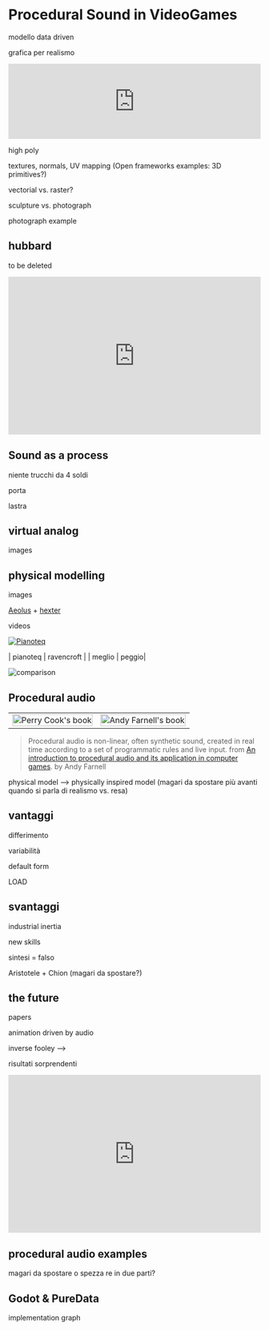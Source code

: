 # Procedural Sound in VideoGames


modello data driven


grafica per realismo


<iframe width="100%" src="https://sketchfab.com/models/d6c802a74a174c8c805deb20186d1877/embed" frameborder="0" allowvr allowfullscreen mozallowfullscreen="true" webkitallowfullscreen="true" onmousewheel="">
</iframe>


high poly


textures, normals, UV mapping (Open frameworks examples: 3D primitives?)


vectorial vs. raster?


sculpture vs. photograph


photograph example



## hubbard
to be deleted


<iframe width="100%" height="315" src="https://www.youtube.com/embed/pgPEaI0GHBI?list=PLXhLeiiveJmNhFf5ShVwwXspGfgt-ww8c" frameborder="0" allowfullscreen></iframe>



## Sound as a process


niente trucchi da 4 soldi


porta


lastra



## virtual analog


images



## physical modelling


images


[Aeolus](http://users.skynet.be/solaris/linuxaudio/aeolus.html) + [hexter](http://dssi.sourceforge.net/hexter.html)


videos


[ ![Pianoteq](https://raw.githubusercontent.com/Limulo/game-sound-sae2017/master/images/2017-09/pt3/pianoteq.png) ](https://www.pianoteq.com/pianoteq5)


| pianoteq | ravencroft |
| meglio | peggio|


![comparison](https://raw.githubusercontent.com/Limulo/game-sound-sae2017/master/images/2017-09/pt3/40MB-v-5.32GB.png)



## Procedural audio


<table style="width:100%;">
<tr>
<td>
<img src="https://raw.githubusercontent.com/Limulo/game-sound-sae2017/master/images/2017-05/pt2/book-Perry-Cook.png" alt="Perry Cook's book" width="100%;" />
</td>
<td>
<img src="https://raw.githubusercontent.com/Limulo/game-sound-sae2017/master/images/2017-05/pt2/book-designing-sounds.jpg" alt="Andy Farnell's book" width="100%;" />
</td>
</tr>
</table>


> Procedural audio is non-linear, often synthetic sound, created in real time according to a set of programmatic rules and live input. from [An introduction to procedural audio and its application in computer games](http://cs.au.dk/~dsound/DigitalAudio.dir/Papers/proceduralAudio.pdf). by Andy Farnell


physical model --> physically inspired model (magari da spostare più avanti quando si parla di realismo vs. resa)



## vantaggi


differimento


variabilità


default form


LOAD



## svantaggi


industrial inertia


new skills


sintesi = falso



Aristotele + Chion (magari da spostare?)



## the future


papers


animation driven by audio


<!-- .slide: data-background-color="#000" data-background-size="contain" data-background-image="https://raw.githubusercontent.com/Limulo/game-sound-sae2017/master/images//2017-09/pt3/Ghost-Recon.png" -->


inverse fooley -->


risultati sorprendenti

<iframe width="100%" height="315" src="https://www.youtube.com/embed/EGkQkdCKztM?start=130" frameborder="0" allowfullscreen></iframe>



## procedural audio examples
magari da spostare o spezza re in due parti?



## Godot & PureData


implementation graph
